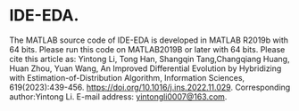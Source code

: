 # IDE-EDA.
The MATLAB source code of IDE-EDA is developed in MATLAB R2019b with 64 bits.
Please run this code on MATLAB2019B or later with 64 bits.
Please cite this article as: Yintong Li, Tong Han, Shangqin Tang,Changqiang Huang, Huan Zhou, Yuan Wang, An Improved Differential Evolution by Hybridizing with Estimation-of-Distribution Algorithm, Information Sciences, 619(2023):439-456. https://doi.org/10.1016/j.ins.2022.11.029.
Corresponding author:Yintong Li. E-mail address: yintongli0007@163.com.
